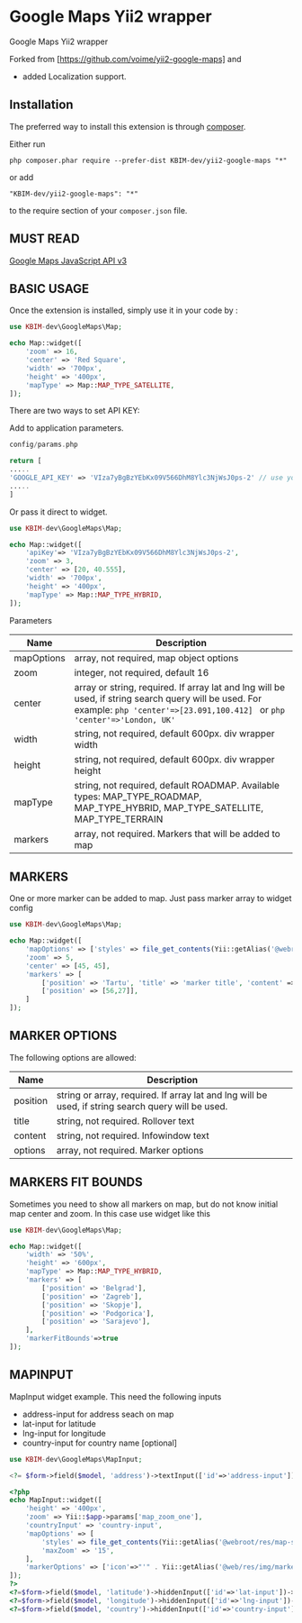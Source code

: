 Google Maps Yii2 wrapper
========================
Google Maps Yii2 wrapper

Forked from [https://github.com/voime/yii2-google-maps] and
  * added Localization support.

Installation
------------

The preferred way to install this extension is through [composer](http://getcomposer.org/download/).

Either run

```
php composer.phar require --prefer-dist KBIM-dev/yii2-google-maps "*"
```

or add

```
"KBIM-dev/yii2-google-maps": "*"
```

to the require section of your `composer.json` file.


MUST READ
-----
[Google Maps JavaScript API v3](https://developers.google.com/maps/documentation/javascript/reference)

BASIC USAGE
-----
Once the extension is installed, simply use it in your code by  :

```php
use KBIM-dev\GoogleMaps\Map;

echo Map::widget([
    'zoom' => 16,
    'center' => 'Red Square',
    'width' => '700px',
    'height' => '400px',
    'mapType' => Map::MAP_TYPE_SATELLITE,
]);
```

There are two ways to set API KEY:

Add to application parameters.
```php
config/params.php

return [
.....
'GOOGLE_API_KEY' => 'VIza7yBgBzYEbKx09V566DhM8Ylc3NjWsJ0ps-2' // use your own api key
.....
]
```
Or pass it direct to widget.

```php
use KBIM-dev\GoogleMaps\Map;

echo Map::widget([
    'apiKey'=> 'VIza7yBgBzYEbKx09V566DhM8Ylc3NjWsJ0ps-2',
    'zoom' => 3,
    'center' => [20, 40.555],
    'width' => '700px',
    'height' => '400px',
    'mapType' => Map::MAP_TYPE_HYBRID,
]);
```

Parameters

| Name  | Description |
| ------------- | ------------- |
| mapOptions  | array, not required, map object options |
| zoom  | integer, not required, default 16 |
| center  | array or string, required. If array lat and lng will be used, if string search query will be used. For example: ```php 'center'=>[23.091,100.412] ``` or ```php 'center'=>'London, UK' ``` |
| width | string, not required, default 600px. div wrapper width |
| height | string, not required, default 600px. div wrapper height |
| mapType | string, not required, default ROADMAP. Available types: MAP_TYPE_ROADMAP, MAP_TYPE_HYBRID, MAP_TYPE_SATELLITE, MAP_TYPE_TERRAIN |
| markers | array, not required. Markers that will be added to map|

MARKERS
-----

One or more marker can be added to map. Just pass marker array to widget config

```php
use KBIM-dev\GoogleMaps\Map;

echo Map::widget([
    'mapOptions' => ['styles' => file_get_contents(Yii::getAlias('@webroot/res/map-styles.json'))],
    'zoom' => 5,
    'center' => [45, 45],
    'markers' => [
        ['position' => 'Tartu', 'title' => 'marker title', 'content' => 'InfoWindow content', 'options' => ["icon" => "'https://developers.google.com/maps/documentation/javascript/examples/full/images/beachflag.png'"]],
        ['position' => [56,27]],
    ]
]);
````

MARKER OPTIONS
-----

The following options are allowed:

| Name  | Description |
| ------------- | ------------- |
| position  | string or array, required. If array lat and lng will be used, if string search query will be used. |
| title  | string, not required. Rollover text |
| content  | string, not required. Infowindow text |
| options  | array, not required. Marker options |

MARKERS FIT BOUNDS
-----

Sometimes you need to show all markers on map, but do not know initial map center and zoom. In this case use widget like this

```php
use KBIM-dev\GoogleMaps\Map;

echo Map::widget([
    'width' => '50%',
    'height' => '600px',
    'mapType' => Map::MAP_TYPE_HYBRID,
    'markers' => [
        ['position' => 'Belgrad'],
        ['position' => 'Zagreb'],
        ['position' => 'Skopje'],
        ['position' => 'Podgorica'],
        ['position' => 'Sarajevo'],
    ],
    'markerFitBounds'=>true
]);
```

MAPINPUT
-----

MapInput widget example. This need the following inputs
  * address-input for address seach on map
  * lat-input for latitude
  * lng-input for longitude
  * country-input for country name [optional]


```php
use KBIM-dev\GoogleMaps\MapInput;

<?= $form->field($model, 'address')->textInput(['id'=>'address-input']) ?>

<?php
echo MapInput::widget([
    'height' => '400px',
    'zoom' => Yii::$app->params['map_zoom_one'],
    'countryInput' => 'country-input',
    'mapOptions' => [
        'styles' => file_get_contents(Yii::getAlias('@webroot/res/map-styles.json')),
        'maxZoom' => '15',
    ],
    'markerOptions' => ['icon'=>"'" . Yii::getAlias('@web/res/img/marker.png') . "'"],
]);
?>
<?=$form->field($model, 'latitude')->hiddenInput(['id'=>'lat-input'])->label(false) ?>
<?=$form->field($model, 'longitude')->hiddenInput(['id'=>'lng-input'])->label(false) ?>
<?=$form->field($model, 'country')->hiddenInput(['id'=>'country-input'])->label(false) ?>
````

